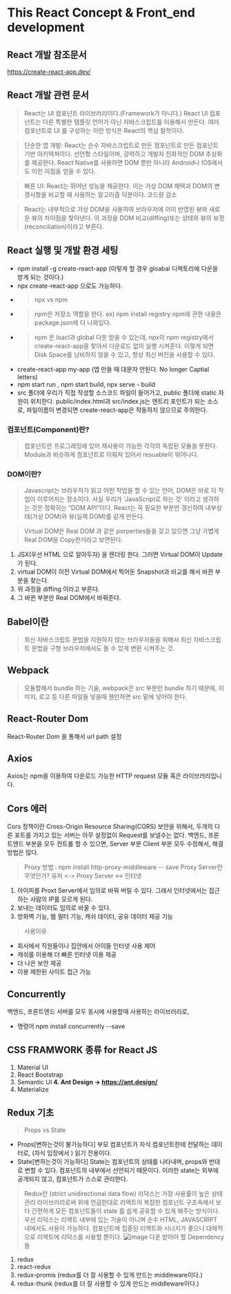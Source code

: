 This React Concept & Front_end development
=============
## React 개발 참조문서
https://create-react-app.dev/

## React 개발 관련 문서

> React는 UI 컴포넌트 라이브러리이다.(Framework가 아니다.) React UI 컴포넌트는 다른 특별한 템플릿 언어가 아닌 자바스크립트를 이용해서 만든다. 여러 컴포넌트로 UI 를 구성하는 이런 방식은 React의 핵심 철학이다. 

> 단순한 앱 개발: React는 순수 자바스크립트로 만든 컴포넌트로 만든 컴포넌트 기반 아키텍쳐이다. 선언형 스타일이며, 강력하고 개발자 친화적인 DOM 추상화를 제공한다. React Native를 사용하면 DOM 뿐만 아니라 Android나 IOS에서도 이런 이점을 얻을 수 있다. 

> 빠른 UI: React는 뛰어난 성능을 제공한다. 이는 가상 DOM 채택과 DOM의 변경사항을 비교할 때 사용하는 알고리즘 덕분이다. 
> 코드량 감소

>React는 내부적으로 가상 DOM을 사용하여 브라우저에 이미 반영된 뷰와 새로운 뷰의 차이점을 찾아낸다. 이 과정을 DOM 비교(diffing)또는 상태와 뷰의 보정(reconciliation)이라고 부른다.

## React 실행 및 개발 환경 세팅 

- npm install -g create-react-app (이렇게 할 경우 gloabal 디렉토리에 다운을 받게 되는 것이다.)
- npx create-react-app 으로도 가능하다.
-   > npx vs npm
-   > npm은 저장소 역할을 한다. ex) npm install registry npm에 관한 내용은 package.json에 다 나와있다. 
-   > npm 은 loacl과 global 다운 받을 수 있는데, npx이 npm registry에서 create-react-app을 찾아서 다운로드 없이 실행 시켜준다. 이렇게 되면 Disk Space를 낭비하지 않을 수 있고, 항상 최신 버전을 사용할 수 있다. 
- create-react-app my-app (앱 만들 때 대문자 안된다. No longer Captial letters)
- npm start run , npm start build, npx serve - build
- src 폴더에 우리가 직접 작성할 소스코드 파일이 들어가고, public 폴더에 static 자원이 위치한다. public/index.html과 src/index.js는 엔트리 포인트가 되는 소스로, 파일이름이 변경되면 create-react-app은 작동하지 않으므로 주의한다.

### 컴포넌트(Component)란?
> 컴포넌트란 프로그래밍에 있어 재사용이 가능한 각각의 독립된 모듈을 뜻한다. Module과 비슷하게 컴포넌트로 이뤄져 있어서 resuable이 뛰어나다. 

### DOM이란?
> Javascript는 브라우저가 읽고 어떤 작업을 할 수 있는 언어, DOM은 바로 이 작업이 이루어지는 장소이다. 사실 우리가 ‘JavaScript로 하는 것’ 이라고 생각하는 것은 정확히는 “DOM API”이다. 
React는 꼭 필요한 부분만 갱신하여 내부상태(가상 DOM)와 뷰(실제 DOM)를 같게 만든다.  

> Virtual DOM은 Real DOM 과 같은 porperties들을 갖고 있으면 그냥 가볍게 Real DOM을 Copy한거라고 보면된다. 
1. JSX(우선 HTML 으로 알아두자) 을 렌더링 한다. 그러면 Virtual DOM이 Update가 된다.
2. virtual DOM이 이전 Virtual DOM에서 찍어둔 Snapshot과 비교를 해서 바뀐 부분을 찾는다.
3. 위 과정을 diffing 이라고 부른다. 
4. 그 바뀐 부분만 Real DOM에서 바꿔준다. 

## Babel이란 
> 최신 자바스크립트 문법을 지원하지 않는 브라우저들을 위해서 최신 자바스크립트 문법을 구형 브라우저에서도 돌 수 있게 변환 시켜주는 것.

## Webpack 
> 모듈합해서 bundle 하는 기술, 
> webpack은 src 부분만 bundle 하기 때문에, 이미지, 로고 등 다른 파일들 넣을때 웬만하면 src 밑에 넣어야 한다.

## React-Router Dom
React-Router Dom 을 통해서 url path 설정 

## Axios
Axios는 npm을 이용하여 다운로드 가능한 HTTP request 모듈 혹은 라이브러리입니다.

## Cors 에러 
Cors 정책이란 Cross-Origin Resource Sharing(CORS) 보안을 위해서, 두개의 다른 포트를 가지고 있는 서버는 아무 설정없이 Request를 보낼수는 없다. 
백엔드, 프론트엔드 부분을 모두 컨트롤 할 수 있으면, Server 부분 Client 부분 모두 수정해서, 해결 방법은 많다. 
> Proxy 방법 : npm install http-proxy-middleware -- save
> Proxy Server란 무엇인가? 유저 <-> Proxy Server <-> 인터넷
1. 아이피를 Proxt Server에서 임의로 바꿔 버릴 수 있다. 그래서 인터넷에서는 접근하는 사람의 IP를 모르게 된다.
2. 보내는 데이터도 임의로 바꿀 수 있다.
3. 방화벽 기능, 웹 필터 기능, 캐쉬 데이터, 공유 데이터 제공 기능
> 사용이유
- 회사에서 직원들이나 집안에서 아이들 인터넷 사용 제어
- 캐쉬를 이용해 더 빠른 인터넷 이용 제공
- 더 나은 보안 제공
- 이용 제한된 사이트 접근 가능

## Concurrently
백엔드, 프론트엔드 서버를 모두 동시에 사용할때 사용하는 라이브러리로, 
- 명령어 npm install concurrently --save

## CSS FRAMWORK 종류 for React JS 
1. Material UI
2. React Bootstrap
3. Semantic UI
**4. Ant Design -> https://ant.design/**
5. Materialize

## Redux 기초 
> Props vs State
- Props[변하는것이 불가능하다]  부모 컴포넌트가 자식 컴포넌트한테 전달하는 데이터로, (자식 입장에서 ) 읽기 전용이다. 
- State[변하는것이 가능하다]  State는 컴포넌트의 상태를 나타내며, props와 반대로 변할 수 있다. 컴포넌트의 내부에서 선언되기 때문이다. 이러한 state는 외부에
공개되지 않고, 컴포넌트가 스스로 관리한다.
> Redux란 (strict unidirectional data flow)
> 리덕스는 가장 사용률이 높은 상태관리 라이브러리로써 위에 언급한대로 리액트의 복잡한 컴포넌트 구조속에서 보다 간편하게 모든 컴포넌트들이 state 를 쉽게 공유할 수 있게 해주는 방식이다. 우선 리덕스는 리액트 내부에 있는 기술이 아니며 순수 HTML, JAVASCRIPT 내에서도 사용이 가능하다. 컴포넌트에 집중된 리액트와 시너지가 좋으니 대체적으로 리액트에 리덕스를 사용할 뿐이다.
> ![image](https://user-images.githubusercontent.com/63999666/135220703-4328fd32-8ecf-4684-b4a0-13d78aae704d.png)
다운 받아야 할 Dependency들 
1. redux 
2. react-redux
3. redux-promis (redux를 더 잘 사용할 수 있게 만드는 middleware이다.)
4. redux-thunk (redux를 더 잘 사용할 수 있게 만드는 middleware이다.)



 
